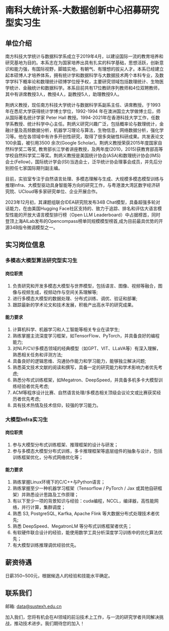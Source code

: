 # 南科大统计系-大数据创新中心招募研究型实习生

## 单位介绍


南方科技大学统计与数据科学系成立于2019年4月，以建设国际一流的教育培养和研究基地为目的。本系志在为国家培养出具有扎实的科学基础，思想活跃，创新意识和能力强，有国际视野，脚踏实地，有朝气、有理想的拔尖人才。本系已经建立起本硕博人才培养体系，拥有统计学和数据科学与大数据技术两个本科专业，及数学学科下概率论和数理统计硕博学位授予权，主要研究领域包括数理统计、生物医学统计、金融统计和数据科学。本系目前共有17位教研序列教师和4位双聘教师，其中有讲席教授3人，教授4人，副教授5人，助理教授9人。 

荆炳义教授，现任南方科技大学统计与数据科学系副系主任、讲席教授。于1993年在悉尼大学获得统计学博士学位，1992-1994 年在澳洲国立大学做博士后，师从国际著名统计学家 Peter Hall 教授。1994-2021年在香港科技大学工作，任数学系教授、统计科学中心主任。荆炳义研究兴趣广泛，包括概率论与数理统计，金融计量及高频数据分析，机器学习理论与算法，生物信息，网络数据分析，强化学习等。他在各领域中有许多开创性研究，取得了很多突破性科研成果。共发表论文 100余篇，被引用3500 余次(Google Scholar)。荆炳义教授荣获2015年度国家自然科学奖二等奖, 教育部长江学者讲座教授，及两年度(2010，2015)获教育部高等学校自然科学奖二等奖。荆炳义教授是美国统计协会(ASA)和数理统计协会(IMS)会士(Fellow)，国际统计学会(ISI)当选会士，泛华统计协会理事会成员，并先后分别担任七家国际期刊副主编。

目前，实验室专注于自然语言处理、多模态理解与生成、大规模多模态模型训练与推理Infra、大模型驱动具身智能等方向的研究工作，与粤港澳大湾区数字经济研究院、UCloud等多家研究单位、企业开展合作。

2023年12月初，其课题组联合IDEA研究院发布34B Chat模型，具备超强多轮对话能力，在由美国Hugging Face社区支持的、致力于追踪、排名和评估大语言模型性能的开放大语言模型排行榜（Open LLM Leaderboard）中占据榜首，同时登顶上海AILab发布的Opencompass榜单同规模模型榜首,成为目前最具优势的开源34B指令微调模型之一。

## 实习岗位信息

### 多模态大模型算法研究型实习生

#### 岗位职责
1. 负责研究和开发多模态大模型与世界模型，包括语言、图像、视频等融合，图像与视频生成，视频动作与空间关系理解等;
2. 进行多模态大模型的数据处理、分布式训练、调优、验证和部署;
3. 跟踪最新的学术论文和技术发展，积极产出高水平的研究成果。


#### 能力要求

1. 计算机科学、机器学习和人工智能等相关专业在读学生;
2. 熟练掌握主流深度学习框架，如TensorFlow、PyTorch，并具备良好的编程能力;
3. 对NLP/CV/多模态领域的经典模型（如GPT、VIT、LLaVA等）有深入理解，熟悉相关任务和评测方法;
4. 具备良好的逻辑思维、沟通协作能力和学习能力，能够独立解决问题;
5. 熟悉英文技术文献的阅读和撰写，具备一定的研究能力和学术影响力者优先考虑;
6. 熟悉分布式训练框架，如Megatron、DeepSpeed，并具备多机多卡大模型训练经验者优先考虑;
7. ACM等程序设计比赛、自然语言处理/多模态相关顶级会议论文或比赛获奖经历者优先考虑;
8. 具有技术热情及技术信仰，较强的学习能力。

### 大模型Infra实习生

#### 岗位职责

1. 参与大模型分布式训练框架、推理框架的设计与研发；
2. 参与多模态大模型分布式训练，多卡推理框架等底层组件的抽象与设计，包括训练框架优化，分布式网络优化等；

#### 能力要求

1. 熟练掌握Linux环境下的C/C++与Python语言；
2. 熟练掌握至少一种机器学习框架（Tensorflow / PyTorch / Jax 或其他自研框架）并熟悉设计思路及工作原理；
3. 有以下至少一项的背景知识与经验：cuda编程，NCCL，编译器，高性能网络，并行计算，集群调度；
4. 熟悉 S3, PostgreSQL, Karfka, Apache Flink 等大数据分布式处理技术者优先;
4. 熟悉 DeepSpeed、MegatronLM 等分布式训练框架者优先；
5. 有软硬件联合设计的经验，能使用数学工具分析深度学习训练中的优化算法优先；
6. 有大模型训练推理调优经验优先。

## 薪资待遇

日薪350~500元，根据候选人的经验和技能水平确定。
## 联系我们
邮箱: [data@sustexh.edu.cn](mailto:data@sustech.edu.cn)

加入我们，您将有机会在AI领域的前沿技术上工作，与一流的研究学者共同解决挑战，推动技术进步。我们期待您的加入！
